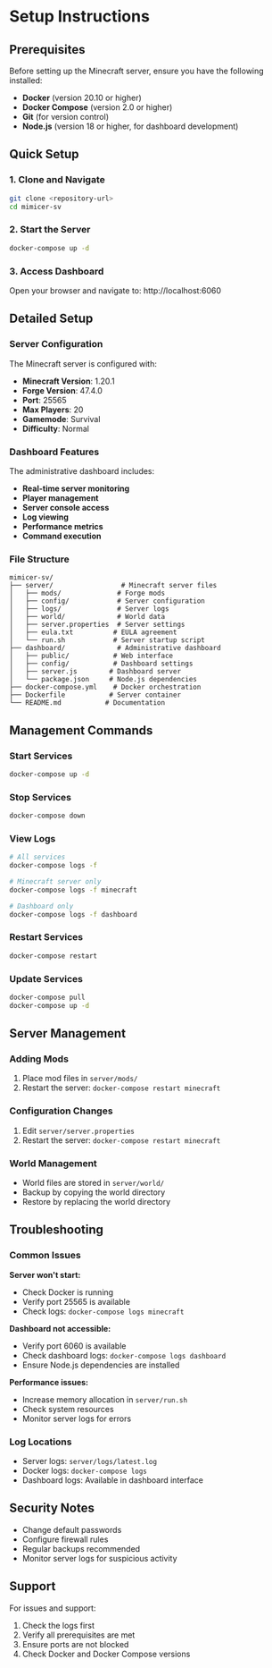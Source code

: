 # Setup Instructions

## Prerequisites

Before setting up the Minecraft server, ensure you have the following installed:

- **Docker** (version 20.10 or higher)
- **Docker Compose** (version 2.0 or higher)
- **Git** (for version control)
- **Node.js** (version 18 or higher, for dashboard development)

## Quick Setup

### 1. Clone and Navigate
```bash
git clone <repository-url>
cd mimicer-sv
```

### 2. Start the Server
```bash
docker-compose up -d
```

### 3. Access Dashboard
Open your browser and navigate to: http://localhost:6060

## Detailed Setup

### Server Configuration

The Minecraft server is configured with:
- **Minecraft Version**: 1.20.1
- **Forge Version**: 47.4.0
- **Port**: 25565
- **Max Players**: 20
- **Gamemode**: Survival
- **Difficulty**: Normal

### Dashboard Features

The administrative dashboard includes:
- **Real-time server monitoring**
- **Player management**
- **Server console access**
- **Log viewing**
- **Performance metrics**
- **Command execution**

### File Structure

```
mimicer-sv/
├── server/                 # Minecraft server files
│   ├── mods/              # Forge mods
│   ├── config/            # Server configuration
│   ├── logs/              # Server logs
│   ├── world/             # World data
│   ├── server.properties  # Server settings
│   ├── eula.txt          # EULA agreement
│   └── run.sh            # Server startup script
├── dashboard/             # Administrative dashboard
│   ├── public/           # Web interface
│   ├── config/           # Dashboard settings
│   ├── server.js        # Dashboard server
│   └── package.json     # Node.js dependencies
├── docker-compose.yml    # Docker orchestration
├── Dockerfile           # Server container
└── README.md           # Documentation
```

## Management Commands

### Start Services
```bash
docker-compose up -d
```

### Stop Services
```bash
docker-compose down
```

### View Logs
```bash
# All services
docker-compose logs -f

# Minecraft server only
docker-compose logs -f minecraft

# Dashboard only
docker-compose logs -f dashboard
```

### Restart Services
```bash
docker-compose restart
```

### Update Services
```bash
docker-compose pull
docker-compose up -d
```

## Server Management

### Adding Mods
1. Place mod files in `server/mods/`
2. Restart the server: `docker-compose restart minecraft`

### Configuration Changes
1. Edit `server/server.properties`
2. Restart the server: `docker-compose restart minecraft`

### World Management
- World files are stored in `server/world/`
- Backup by copying the world directory
- Restore by replacing the world directory

## Troubleshooting

### Common Issues

**Server won't start:**
- Check Docker is running
- Verify port 25565 is available
- Check logs: `docker-compose logs minecraft`

**Dashboard not accessible:**
- Verify port 6060 is available
- Check dashboard logs: `docker-compose logs dashboard`
- Ensure Node.js dependencies are installed

**Performance issues:**
- Increase memory allocation in `server/run.sh`
- Check system resources
- Monitor server logs for errors

### Log Locations
- Server logs: `server/logs/latest.log`
- Docker logs: `docker-compose logs`
- Dashboard logs: Available in dashboard interface

## Security Notes

- Change default passwords
- Configure firewall rules
- Regular backups recommended
- Monitor server logs for suspicious activity

## Support

For issues and support:
1. Check the logs first
2. Verify all prerequisites are met
3. Ensure ports are not blocked
4. Check Docker and Docker Compose versions
